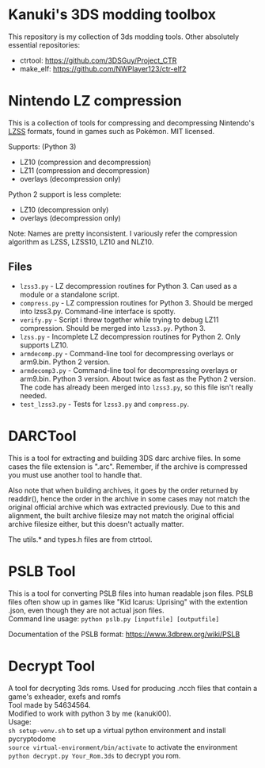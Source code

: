 Kanuki's 3DS modding toolbox
=

This repository is my collection of 3ds modding tools.
Other absolutely essential repositories: 
* ctrtool: https://github.com/3DSGuy/Project_CTR
* make_elf: https://github.com/NWPlayer123/ctr-elf2

Nintendo LZ compression
=======================

This is a collection of tools for compressing and decompressing Nintendo's [LZSS][] formats, found in games such as Pokémon. MIT licensed.

[LZSS]: http://en.wikipedia.org/wiki/Lempel%E2%80%93Ziv%E2%80%93Storer%E2%80%93Szymanski

Supports: (Python 3)

* LZ10 (compression and decompression)
* LZ11 (compression and decompression)
* overlays (decompression only)

Python 2 support is less complete:

* LZ10 (decompression only)
* overlays (decompression only)


Note: Names are pretty inconsistent. I variously refer the compression algorithm as LZSS, LZSS10, LZ10 and NLZ10.

Files
-----

* `lzss3.py` - LZ decompression routines for Python 3. Can used as a module or a standalone script.
* `compress.py` - LZ compression routines for Python 3. Should be merged into lzss3.py. Command-line interface is spotty.
* `verify.py` - Script i threw together while trying to debug LZ11 compression. Should be merged into `lzss3.py`. Python 3.
* `lzss.py` - Incomplete LZ decompression routines for Python 2. Only supports LZ10.
* `armdecomp.py` - Command-line tool for decompressing overlays or arm9.bin. Python 2 version.
* `armdecomp3.py` - Command-line tool for decompressing overlays or arm9.bin. Python 3 version. About twice as fast as the Python 2 version. The code has already been merged into `lzss3.py`, so this file isn't really needed.
* `test_lzss3.py` - Tests for `lzss3.py` and `compress.py`.

DARCTool
========
This is a tool for extracting and building 3DS darc archive files. In some cases the file extension is ".arc". Remember, if the archive is compressed you must use another tool to handle that.  

Also note that when building archives, it goes by the order returned by readdir(), hence the order in the archive in some cases may not match the original official archive which was extracted previously. Due to this and alignment, the built archive filesize may not match the original official archive filesize either, but this doesn't actually matter.  

The utils.* and types.h files are from ctrtool.

PSLB Tool
=========
This is a tool for converting PSLB files into human readable json files. PSLB files often show up in games like "Kid Icarus: Uprising" with the extention .json, even though they are not actual json files. \
Command line usage:
`python pslb.py [inputfile] [outputfile]`

Documentation of the PSLB format: https://www.3dbrew.org/wiki/PSLB

Decrypt Tool
=
A tool for decrypting 3ds roms. Used for producing .ncch files that contain a game's exheader, exefs and romfs \
Tool made by 54634564. \
Modified to work with python 3 by me (kanuki00). \
Usage: \
`sh setup-venv.sh` to set up a virtual python environment and install pycryptodome \
`source virtual-environment/bin/activate` to activate the environment \
`python decrypt.py Your_Rom.3ds` to decrypt you rom.
